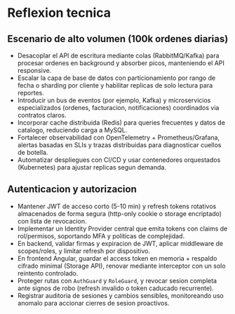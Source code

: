 # Reflexion tecnica

## Escenario de alto volumen (100k ordenes diarias)
- Desacoplar el API de escritura mediante colas (RabbitMQ/Kafka) para procesar ordenes en background y absorber picos, manteniendo el API responsive.
- Escalar la capa de base de datos con particionamiento por rango de fecha o sharding por cliente y habilitar replicas de solo lectura para reportes.
- Introducir un bus de eventos (por ejemplo, Kafka) y microservicios especializados (ordenes, facturacion, notificaciones) coordinados via contratos claros.
- Incorporar cache distribuida (Redis) para queries frecuentes y datos de catalogo, reduciendo carga a MySQL.
- Fortalecer observabilidad con OpenTelemetry + Prometheus/Grafana, alertas basadas en SLIs y trazas distribuidas para diagnosticar cuellos de botella.
- Automatizar despliegues con CI/CD y usar contenedores orquestados (Kubernetes) para ajustar replicas segun demanda.

## Autenticacion y autorizacion
- Mantener JWT de acceso corto (5-10 min) y refresh tokens rotativos almacenados de forma segura (http-only cookie o storage encriptado) con lista de revocacion.
- Implementar un Identity Provider central que emita tokens con claims de rol/permisos, soportando MFA y politicas de complejidad.
- En backend, validar firmas y expiracion de JWT, aplicar middleware de scopes/roles, y limitar refresh por dispositivo.
- En frontend Angular, guardar el access token en memoria + respaldo cifrado minimal (Storage API), renovar mediante interceptor con un solo reintento controlado.
- Proteger rutas con `AuthGuard` y `RoleGuard`, y revocar sesion completa ante signos de robo (refresh invalido o token caducado recurrente).
- Registrar auditoria de sesiones y cambios sensibles, monitoreando uso anomalo para accionar cierres de sesion proactivos.
